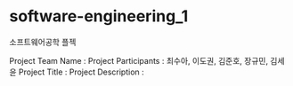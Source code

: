# software-engineering_1
소프트웨어공학 플젝

Project Team Name : 
Project Participants : 최수아, 이도권, 김준호, 장규민, 김세윤
Project Title :
Project Description : 
